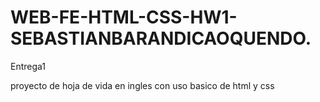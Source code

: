 # WEB-FE-HTML-CSS-HW1-SEBASTIANBARANDICAOQUENDO.
Entrega1

proyecto de hoja de vida en ingles con uso basico de html y css
